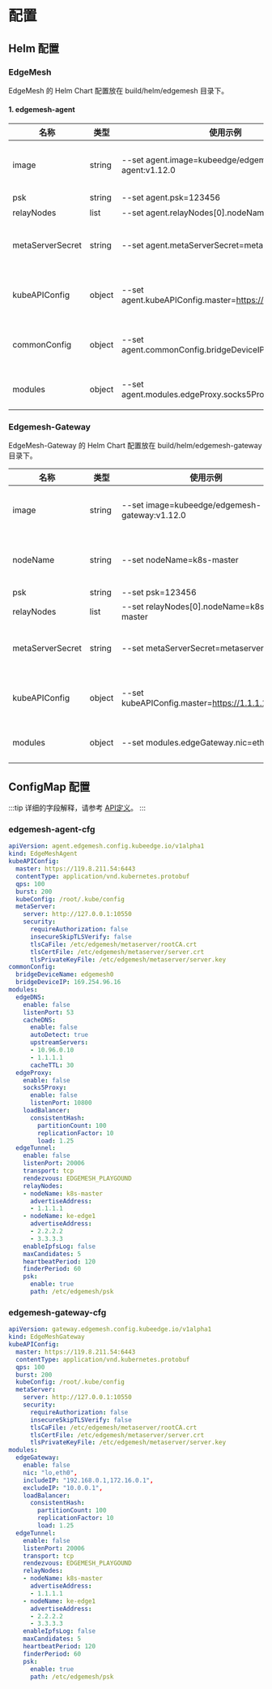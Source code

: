 # 配置

## Helm 配置

### EdgeMesh

EdgeMesh 的 Helm Chart 配置放在 build/helm/edgemesh 目录下。

#### 1. edgemesh-agent

| 名称               | 类型     | 使用示例                                                  | 描述                               |
|------------------|--------|-------------------------------------------------------|----------------------------------|
| image            | string | --set agent.image=kubeedge/edgemesh-agent:v1.12.0     | 指定 edgemesh-agent 使用的镜像          |
| psk              | string | --set agent.psk=123456                                | PSK 密码                           |
| relayNodes       | list   | --set agent.relayNodes[0].nodeName=k8s-master         | 中继节点配置表                          |
| metaServerSecret | string | --set agent.metaServerSecret=metaserver-certs         | 存放 metaServer 证书文件的 Secret       |                                                 
| kubeAPIConfig    | object | --set agent.kubeAPIConfig.master=https://1.1.1.1:6443 | 与 configmap 的 kubeAPIConfig 含义相同 |
| commonConfig     | object | --set agent.commonConfig.bridgeDeviceIP=169.254.96.16 | 与 configmap 的 commonConfig 含义相同  |
| modules          | object | --set agent.modules.edgeProxy.socks5Proxy.enable=true | 与 configmap 的 modules 含义相同       |

### Edgemesh-Gateway

EdgeMesh-Gateway 的 Helm Chart 配置放在 build/helm/edgemesh-gateway 目录下。

| 名称               | 类型     | 使用示例                                            | 描述                               |
|------------------|--------|-------------------------------------------------|----------------------------------|
| image            | string | --set image=kubeedge/edgemesh-gateway:v1.12.0   | 指定 edgemesh-gateway 使用的镜像        |
| nodeName         | string | --set nodeName=k8s-master                       | 指定 edgemesh-gateway 部署的节点        |
| psk              | string | --set psk=123456                                | PSK 密码                           |
| relayNodes       | list   | --set relayNodes[0].nodeName=k8s-master         | 中继节点配置表                          |
| metaServerSecret | string | --set metaServerSecret=metaserver-certs         | 存放 metaServer 证书文件的 Secret       |
| kubeAPIConfig    | object | --set kubeAPIConfig.master=https://1.1.1.1:6443 | 与 configmap 的 kubeAPIConfig 含义相同 |
| modules          | object | --set modules.edgeGateway.nic=eth0              | 与 configmap 的 modules 含义相同       |

## ConfigMap 配置

:::tip
详细的字段解释，请参考 [API定义](https://github.com/kubeedge/edgemesh/blob/main/pkg/apis/config/v1alpha1/types.go)。
:::

### edgemesh-agent-cfg

```yaml
apiVersion: agent.edgemesh.config.kubeedge.io/v1alpha1
kind: EdgeMeshAgent
kubeAPIConfig:
  master: https://119.8.211.54:6443
  contentType: application/vnd.kubernetes.protobuf
  qps: 100
  burst: 200
  kubeConfig: /root/.kube/config
  metaServer:
    server: http://127.0.0.1:10550
    security:
      requireAuthorization: false
      insecureSkipTLSVerify: false
      tlsCaFile: /etc/edgemesh/metaserver/rootCA.crt
      tlsCertFile: /etc/edgemesh/metaserver/server.crt
      tlsPrivateKeyFile: /etc/edgemesh/metaserver/server.key
commonConfig:
  bridgeDeviceName: edgemesh0
  bridgeDeviceIP: 169.254.96.16
modules:
  edgeDNS:
    enable: false
    listenPort: 53
    cacheDNS:
      enable: false
      autoDetect: true
      upstreamServers:
      - 10.96.0.10
      - 1.1.1.1
      cacheTTL: 30
  edgeProxy:
    enable: false
    socks5Proxy:
      enable: false
      listenPort: 10800
    loadBalancer:
      consistentHash:
        partitionCount: 100
        replicationFactor: 10
        load: 1.25
  edgeTunnel:
    enable: false
    listenPort: 20006
    transport: tcp
    rendezvous: EDGEMESH_PLAYGOUND
    relayNodes:
    - nodeName: k8s-master
      advertiseAddress:
      - 1.1.1.1
    - nodeName: ke-edge1
      advertiseAddress:
      - 2.2.2.2
      - 3.3.3.3
    enableIpfsLog: false
    maxCandidates: 5
    heartbeatPeriod: 120
    finderPeriod: 60
    psk:
      enable: true
      path: /etc/edgemesh/psk
```

### edgemesh-gateway-cfg

```yaml
apiVersion: gateway.edgemesh.config.kubeedge.io/v1alpha1
kind: EdgeMeshGateway
kubeAPIConfig:
  master: https://119.8.211.54:6443
  contentType: application/vnd.kubernetes.protobuf
  qps: 100
  burst: 200
  kubeConfig: /root/.kube/config
  metaServer:
    server: http://127.0.0.1:10550
    security:
      requireAuthorization: false
      insecureSkipTLSVerify: false
      tlsCaFile: /etc/edgemesh/metaserver/rootCA.crt
      tlsCertFile: /etc/edgemesh/metaserver/server.crt
      tlsPrivateKeyFile: /etc/edgemesh/metaserver/server.key
modules:
  edgeGateway:
    enable: false
    nic: "lo,eth0",
    includeIP: "192.168.0.1,172.16.0.1",
    excludeIP: "10.0.0.1",
    loadBalancer:
      consistentHash:
        partitionCount: 100
        replicationFactor: 10
        load: 1.25
  edgeTunnel:
    enable: false
    listenPort: 20006
    transport: tcp
    rendezvous: EDGEMESH_PLAYGOUND
    relayNodes:
    - nodeName: k8s-master
      advertiseAddress:
      - 1.1.1.1
    - nodeName: ke-edge1
      advertiseAddress:
      - 2.2.2.2
      - 3.3.3.3
    enableIpfsLog: false
    maxCandidates: 5
    heartbeatPeriod: 120
    finderPeriod: 60
    psk:
      enable: true
      path: /etc/edgemesh/psk
```
